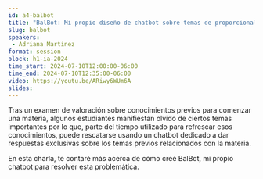 ```yaml
---
id: a4-balbot
title: "BalBot: Mi propio diseño de chatbot sobre temas de proporcionalidad"
slug: balbot
speakers:
 - Adriana Martinez
format: session
block: h1-ia-2024
time_start: 2024-07-10T12:00:00-06:00
time_end: 2024-07-10T12:35:00-06:00
video: https://youtu.be/ARiwy6WUm6A
slides:
---
```


Tras un examen de valoración sobre conocimientos previos para comenzar una materia, algunos estudiantes manifiestan olvido de ciertos temas importantes por lo que, parte del tiempo utilizado para refrescar esos conocimientos, puede rescatarse usando un chatbot dedicado a dar respuestas exclusivas sobre los temas previos relacionados con la materia. 

En esta charla, te contaré más acerca de cómo creé BalBot, mi propio chatbot para resolver esta problemática.
